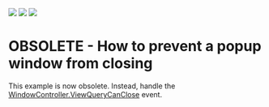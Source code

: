 <!-- default badges list -->
![](https://img.shields.io/endpoint?url=https://codecentral.devexpress.com/api/v1/VersionRange/134075941/21.1.5%2B)
[![](https://img.shields.io/badge/Open_in_DevExpress_Support_Center-FF7200?style=flat-square&logo=DevExpress&logoColor=white)](https://supportcenter.devexpress.com/ticket/details/E370)
[![](https://img.shields.io/badge/📖_How_to_use_DevExpress_Examples-e9f6fc?style=flat-square)](https://docs.devexpress.com/GeneralInformation/403183)
<!-- default badges end -->
# OBSOLETE - How to prevent a popup window from closing

This example is now obsolete. Instead, handle the [WindowController.ViewQueryCanClose](https://docs.devexpress.com/eXpressAppFramework/DevExpress.ExpressApp.WindowController.ViewQueryCanClose) event.